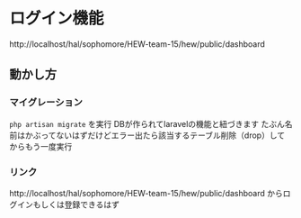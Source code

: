 # ログイン機能
http://localhost/hal/sophomore/HEW-team-15/hew/public/dashboard

## 動かし方
### マイグレーション
`php artisan migrate`
を実行
DBが作られてlaravelの機能と紐づきます
たぶん名前はかぶってないはずだけどエラー出たら該当するテーブル削除（drop）してからもう一度実行

### リンク
http://localhost/hal/sophomore/HEW-team-15/hew/public/dashboard
からログインもしくは登録できるはず

